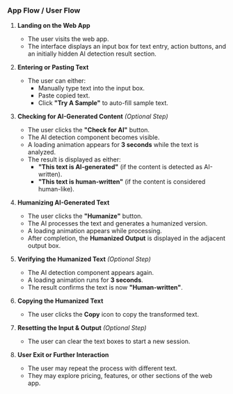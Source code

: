 ### **App Flow / User Flow**  

1. **Landing on the Web App**  
   - The user visits the web app.  
   - The interface displays an input box for text entry, action buttons, and an initially hidden AI detection result section.  

2. **Entering or Pasting Text**  
   - The user can either:  
     - Manually type text into the input box.  
     - Paste copied text.  
     - Click **"Try A Sample"** to auto-fill sample text.  

3. **Checking for AI-Generated Content** *(Optional Step)*  
   - The user clicks the **"Check for AI"** button.  
   - The AI detection component becomes visible.  
   - A loading animation appears for **3 seconds** while the text is analyzed.  
   - The result is displayed as either:  
     - **"This text is AI-generated"** (if the content is detected as AI-written).  
     - **"This text is human-written"** (if the content is considered human-like).  

4. **Humanizing AI-Generated Text**  
   - The user clicks the **"Humanize"** button.  
   - The AI processes the text and generates a humanized version.  
   - A loading animation appears while processing.  
   - After completion, the **Humanized Output** is displayed in the adjacent output box.  

5. **Verifying the Humanized Text** *(Optional Step)*  
   - The AI detection component appears again.  
   - A loading animation runs for **3 seconds**.  
   - The result confirms the text is now **"Human-written"**.  

6. **Copying the Humanized Text**  
   - The user clicks the **Copy** icon to copy the transformed text.  

7. **Resetting the Input & Output** *(Optional Step)*  
   - The user can clear the text boxes to start a new session.  

8. **User Exit or Further Interaction**  
   - The user may repeat the process with different text.  
   - They may explore pricing, features, or other sections of the web app.